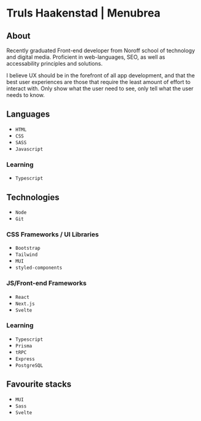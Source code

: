 # Truls Haakenstad | Menubrea

## About 
Recently graduated Front-end developer from Noroff school of technology and digital media. Proficient in web-languages, SEO, as well as accessability principles and solutions. 

I believe UX should be in the forefront of all app development, and that the best user experiences are those that require the least amount of effort to interact with. Only show what the user need to see, only tell what the user needs to know.

## Languages
- `HTML`
- `CSS`
- `SASS`
- `Javascript`

### Learning
- `Typescript`

## Technologies
- `Node`
- `Git`

### CSS Frameworks / UI Libraries
- `Bootstrap`
- `Tailwind`
- `MUI`
- `styled-components`

### JS/Front-end Frameworks
- `React`
- `Next.js`
- `Svelte`

### Learning
- `Typescript`
- `Prisma`
- `tRPC`
- `Express`
- `PostgreSQL`

## Favourite stacks
- `MUI`
- `Sass`
- `Svelte`

